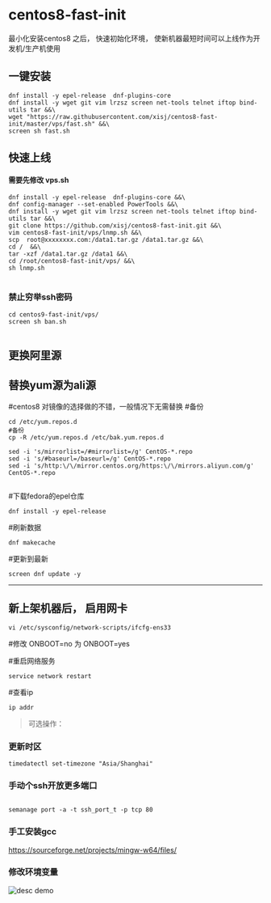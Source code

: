 # centos8-fast-init
最小化安装centos8 之后， 快速初始化环境， 使新机器最短时间可以上线作为开发机/生产机使用


## 一键安装

```
dnf install -y epel-release  dnf-plugins-core
dnf install -y wget git vim lrzsz screen net-tools telnet iftop bind-utils tar &&\
wget "https://raw.githubusercontent.com/xisj/centos8-fast-init/master/vps/fast.sh" &&\
screen sh fast.sh 

```
 

## 快速上线
#### 需要先修改 vps.sh  
```
dnf install -y epel-release  dnf-plugins-core &&\
dnf config-manager --set-enabled PowerTools &&\
dnf install -y wget git vim lrzsz screen net-tools telnet iftop bind-utils tar &&\
git clone https://github.com/xisj/centos8-fast-init.git &&\
vim centos8-fast-init/vps/lnmp.sh &&\
scp  root@xxxxxxxx.com:/data1.tar.gz /data1.tar.gz &&\
cd /  &&\
tar -xzf /data1.tar.gz /data1 &&\
cd /root/centos8-fast-init/vps/ &&\
sh lnmp.sh 


```


### 禁止穷举ssh密码
```
cd centos9-fast-init/vps/
screen sh ban.sh


```


## 更换阿里源
 

## 替换yum源为ali源
#centos8 对镜像的选择做的不错，一般情况下无需替换
#备份
```
cd /etc/yum.repos.d 
#备份
cp -R /etc/yum.repos.d /etc/bak.yum.repos.d

sed -i 's/mirrorlist=/#mirrorlist=/g' CentOS-*.repo 
sed -i 's/#baseurl=/baseurl=/g' CentOS-*.repo 
sed -i 's/http:\/\/mirror.centos.org/https:\/\/mirrors.aliyun.com/g' CentOS-*.repo  


```
#下载fedora的epel仓库
```
dnf install -y epel-release
```
#刷新数据
```
dnf makecache
```
#更新到最新
```
screen dnf update -y
```
------




## 新上架机器后， 启用网卡
```
vi /etc/sysconfig/network-scripts/ifcfg-ens33
```

#修改 ONBOOT=no  为 ONBOOT=yes

#重启网络服务
```
service network restart
```
#查看ip
```
ip addr
```

> 可选操作：

### 更新时区
```
timedatectl set-timezone "Asia/Shanghai"

```
### 手动个ssh开放更多端口
```

semanage port -a -t ssh_port_t -p tcp 80
```

### 手工安装gcc

https://sourceforge.net/projects/mingw-w64/files/

### 修改环境变量

<img src='https://raw.githubusercontent.com/xisj/centos8-fast-init/master/gcc-install.png' alt='desc demo' />

